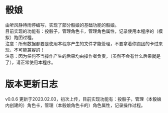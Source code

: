# 骰娘
由听风静待雨停编写，实现了部分骰娘的基础功能的骰娘。<br>
目前实现的功能有：投骰子，管理角色卡，管理角色属性，记录使用本程序的（模拟）跑团过程。<br>
注意：所有数据都要是使用本程序产生的文件才能管理，不要拿着你跑团的卡过来玩，不可能兼容的！<br>
注意：因为任何不当操作产生的后果均由操作者负责，（虽然不会有什么后果就是了），请正常使用本程序。
# 版本更新日志
v0.0.6 更新于2023.02.03，初次上传，目前实现功能有：投骰子，管理（本骰娘内创建的）角色卡，管理（本骰娘角色卡的）角色属性，记录操作过程。
